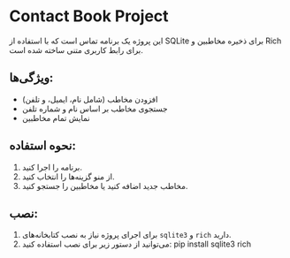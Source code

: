 # Contact Book Project

این پروژه یک برنامه تماس است که با استفاده از SQLite برای ذخیره مخاطبین و Rich برای رابط کاربری متنی ساخته شده است.

## ویژگی‌ها:
- افزودن مخاطب (شامل نام، ایمیل، و تلفن)
- جستجوی مخاطب بر اساس نام و شماره تلفن
- نمایش تمام مخاطبین

## نحوه استفاده:
1. برنامه را اجرا کنید.
2. از منو گزینه‌ها را انتخاب کنید.
3. مخاطب جدید اضافه کنید یا مخاطبین را جستجو کنید.

## نصب:
1. برای اجرای پروژه نیاز به نصب کتابخانه‌های `sqlite3` و `rich` دارید.
2. می‌توانید از دستور زیر برای نصب استفاده کنید:
pip install sqlite3 rich
